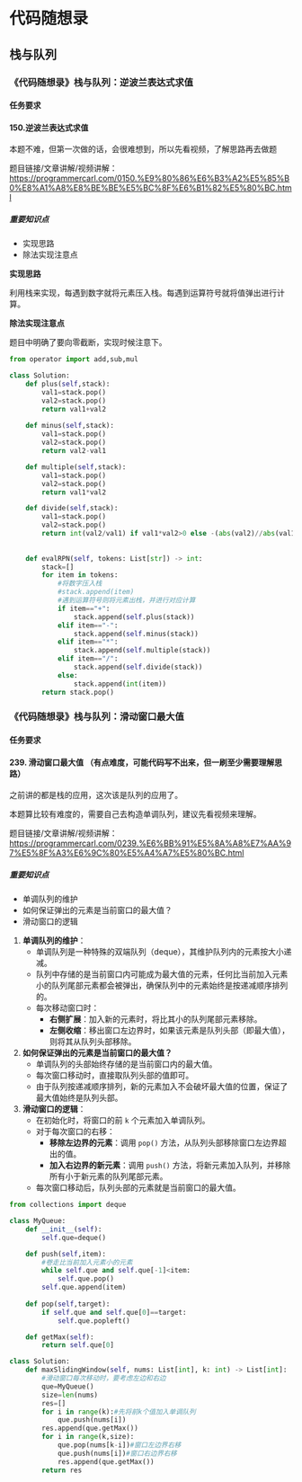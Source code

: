 # 代码随想录
## 栈与队列
### 《代码随想录》栈与队列：逆波兰表达式求值
#### 任务要求
#### 150.逆波兰表达式求值

本题不难，但第一次做的话，会很难想到，所以先看视频，了解思路再去做题 

题目链接/文章讲解/视频讲解：https://programmercarl.com/0150.%E9%80%86%E6%B3%A2%E5%85%B0%E8%A1%A8%E8%BE%BE%E5%BC%8F%E6%B1%82%E5%80%BC.html

##### 重要知识点
- 实现思路
- 除法实现注意点

**实现思路**

利用栈来实现，每遇到数字就将元素压入栈。每遇到运算符号就将值弹出进行计算。

**除法实现注意点**

题目中明确了要向零截断，实现时候注意下。

```Python 
from operator import add,sub,mul

class Solution:
    def plus(self,stack):
        val1=stack.pop()
        val2=stack.pop()
        return val1+val2
        
    def minus(self,stack):
        val1=stack.pop()
        val2=stack.pop()
        return val2-val1

    def multiple(self,stack):
        val1=stack.pop()
        val2=stack.pop()
        return val1*val2

    def divide(self,stack):
        val1=stack.pop()
        val2=stack.pop()
        return int(val2/val1) if val1*val2>0 else -(abs(val2)//abs(val1))
        
        
    def evalRPN(self, tokens: List[str]) -> int:
        stack=[]
        for item in tokens:
            #将数字压入栈
            #stack.append(item)
            #遇到运算符号则将元素出栈，并进行对应计算
            if item=="+":
                stack.append(self.plus(stack))
            elif item=="-":
                stack.append(self.minus(stack))
            elif item=="*":
                stack.append(self.multiple(stack))
            elif item=="/":
                stack.append(self.divide(stack))
            else:
                stack.append(int(item))
        return stack.pop()
```

### 《代码随想录》栈与队列：滑动窗口最大值
#### 任务要求
#### 239. 滑动窗口最大值 （有点难度，可能代码写不出来，但一刷至少需要理解思路）


之前讲的都是栈的应用，这次该是队列的应用了。

本题算比较有难度的，需要自己去构造单调队列，建议先看视频来理解。 

题目链接/文章讲解/视频讲解：https://programmercarl.com/0239.%E6%BB%91%E5%8A%A8%E7%AA%97%E5%8F%A3%E6%9C%80%E5%A4%A7%E5%80%BC.html

##### 重要知识点
- 单调队列的维护
- 如何保证弹出的元素是当前窗口的最大值？
- 滑动窗口的逻辑

1. **单调队列的维护**：
	- 单调队列是一种特殊的双端队列（deque），其维护队列内的元素按大小递减。
	- 队列中存储的是当前窗口内可能成为最大值的元素，任何比当前加入元素小的队列尾部元素都会被弹出，确保队列中的元素始终是按递减顺序排列的。
	- 每次移动窗口时：
		- **右侧扩展**：加入新的元素时，将比其小的队列尾部元素移除。
		- **左侧收缩**：移出窗口左边界时，如果该元素是队列头部（即最大值），则将其从队列头部移除。
2. **如何保证弹出的元素是当前窗口的最大值？**
	- 单调队列的头部始终存储的是当前窗口内的最大值。
	- 每次窗口移动时，直接取队列头部的值即可。
	- 由于队列按递减顺序排列，新的元素加入不会破坏最大值的位置，保证了最大值始终是队列头部。
3. **滑动窗口的逻辑**：
	- 在初始化时，将窗口的前 `k` 个元素加入单调队列。
	- 对于每次窗口的右移：
		- **移除左边界的元素**：调用 `pop()` 方法，从队列头部移除窗口左边界超出的值。
		- **加入右边界的新元素**：调用 `push()` 方法，将新元素加入队列，并移除所有小于新元素的队列尾部元素。
	- 每次窗口移动后，队列头部的元素就是当前窗口的最大值。


```Python 
from collections import deque

class MyQueue:
    def __init__(self):
        self.que=deque()

    def push(self,item):
        #卷走比当前加入元素小的元素
        while self.que and self.que[-1]<item:
            self.que.pop()
        self.que.append(item)
    
    def pop(self,target):
        if self.que and self.que[0]==target:
            self.que.popleft()

    def getMax(self):
        return self.que[0]

class Solution:
    def maxSlidingWindow(self, nums: List[int], k: int) -> List[int]:
        #滑动窗口每次移动时，要考虑左边和右边
        que=MyQueue()
        size=len(nums)
        res=[]
        for i in range(k):#先将前k个值加入单调队列
            que.push(nums[i])
        res.append(que.getMax())
        for i in range(k,size):
            que.pop(nums[k-i])#窗口左边界右移
            que.push(nums[i])#窗口右边界右移
            res.append(que.getMax())
        return res
```
